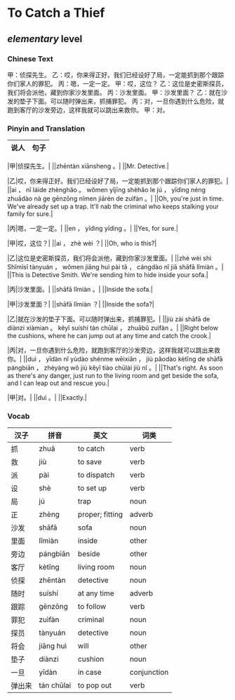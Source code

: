 # To Catch a Thief
## *elementary* level

### Chinese Text
甲：侦探先生。
乙：哎，你来得正好。我们已经设好了局，一定能抓到那个跟踪你们家人的罪犯。
丙：嗯，一定一定。
甲：哎，这位？
乙：这位是史密斯探员，我们将会派他，藏到你家沙发里面。
丙：沙发里面。
甲：沙发里面？
乙：就在沙发的垫子下面。可以随时弹出来，抓捕罪犯。
丙：对，一旦你遇到什么危险，就跑到客厅的沙发旁边，这样我就可以跳出来救你。
甲：对。

### Pinyin and Translation
|说人|句子|
|----|----|

|甲|侦探先生。|
||zhēntàn xiānsheng 。|
||Mr. Detective.|

|乙|哎，你来得正好。我们已经设好了局，一定能抓到那个跟踪你们家人的罪犯。|
||ai ， nǐ láide zhènghǎo 。 wǒmen yǐjīng shèhǎo le jú ， yīdìng néng zhuādào nà ge gēnzōng nǐmen jiārén de zuìfàn 。|
||Oh, you're just in time. We've already set up a trap. It'll nab the criminal who keeps stalking your family for sure.|

|丙|嗯，一定一定。|
||en ， yīdìng yīdìng 。|
||Yes, for sure.|

|甲|哎，这位？|
||ai ， zhè wèi ？|
||Oh, who is this?|

|乙|这位是史密斯探员，我们将会派他，藏到你家沙发里面。|
||zhè wèi shì Shǐmìsī tànyuán ， wǒmen jiāng huì pài tā ， cángdào nǐ jiā shāfā lǐmiàn 。|
||This is Detective Smith. We're sending him to hide inside your sofa.|

|丙|沙发里面。|
||shāfā lǐmiàn 。|
||Inside the sofa.|

|甲|沙发里面？|
||shāfā lǐmiàn ？|
||Inside the sofa?|

|乙|就在沙发的垫子下面。可以随时弹出来，抓捕罪犯。|
||jiù zài shāfā de diànzi xiàmian 。 kěyǐ suíshí tán chūlai ， zhuābǔ zuìfàn 。|
||Right below the cushions, where he can jump out at any time and catch the crook.|

|丙|对，一旦你遇到什么危险，就跑到客厅的沙发旁边，这样我就可以跳出来救你。|
||duì ， yīdàn nǐ yùdào shénme wēixiǎn ， jiù pǎodào kètīng de shāfā pángbiān ， zhèyàng wǒ jiù kěyǐ tiào  chūlái jiù nǐ 。|
||That's right. As soon as there's any danger, just run to the living room and get beside the sofa, and I can leap out and rescue you.|

|甲|对。|
||duì 。|
||Exactly.|
### Vocab
|汉子|拼音|英文|词类|
|----|----|----|----|
|抓|zhuā|to catch|verb|
|救|jiù|to save|verb|
|派|pài|to dispatch|verb|
|设|shè|to set up|verb|
|局|jú|trap|noun|
|正|zhèng|proper; fitting|adverb|
|沙发|shāfā|sofa|noun|
|里面|lǐmiàn|inside|other|
|旁边|pángbiān|beside|other|
|客厅|kètīng|living room|noun|
|侦探|zhēntàn|detective|noun|
|随时|suíshí|at any time|adverb|
|跟踪|gēnzōng|to follow|verb|
|罪犯|zuìfàn|criminal|noun|
|探员|tànyuán|detective|noun|
|将会|jiāng huì|will|other|
|垫子|diànzi|cushion|noun|
|一旦|yīdàn|in case|conjunction|
|弹出来|tán chūlai|to pop out|verb|